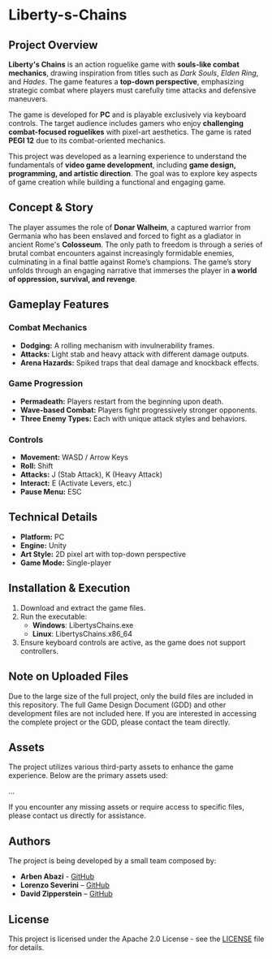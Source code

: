 # Liberty-s-Chains

## Project Overview
**Liberty's Chains** is an action roguelike game with **souls-like combat mechanics**, drawing inspiration from titles such as *Dark Souls*, *Elden Ring*, and *Hades*. The game features a **top-down perspective**, emphasizing strategic combat where players must carefully time attacks and defensive maneuvers.

The game is developed for **PC** and is playable exclusively via keyboard controls. The target audience includes gamers who enjoy **challenging combat-focused roguelikes** with pixel-art aesthetics. The game is rated **PEGI 12** due to its combat-oriented mechanics.

This project was developed as a learning experience to understand the fundamentals of **video game development**, including **game design, programming, and artistic direction**. The goal was to explore key aspects of game creation while building a functional and engaging game.

## Concept & Story
The player assumes the role of **Donar Walheim**, a captured warrior from Germania who has been enslaved and forced to fight as a gladiator in ancient Rome's **Colosseum**. The only path to freedom is through a series of brutal combat encounters against increasingly formidable enemies, culminating in a final battle against Rome’s champions. The game’s story unfolds through an engaging narrative that immerses the player in **a world of oppression, survival, and revenge**.

## Gameplay Features
### Combat Mechanics
- **Dodging:** A rolling mechanism with invulnerability frames.
- **Attacks:** Light stab and heavy attack with different damage outputs.
- **Arena Hazards:** Spiked traps that deal damage and knockback effects.

### Game Progression
- **Permadeath:** Players restart from the beginning upon death.
- **Wave-based Combat:** Players fight progressively stronger opponents.
- **Three Enemy Types:** Each with unique attack styles and behaviors.

### Controls
- **Movement:** WASD / Arrow Keys
- **Roll:** Shift
- **Attacks:** J (Stab Attack), K (Heavy Attack)
- **Interact:** E (Activate Levers, etc.)
- **Pause Menu:** ESC

## Technical Details
- **Platform:** PC
- **Engine:** Unity
- **Art Style:** 2D pixel art with top-down perspective
- **Game Mode:** Single-player

## Installation & Execution
1. Download and extract the game files.
2. Run the executable:
    - **Windows**: LibertysChains.exe
    - **Linux**: LibertysChains.x86_64
3. Ensure keyboard controls are active, as the game does not support controllers.

## Note on Uploaded Files
Due to the large size of the full project, only the build files are included in this repository. The full Game Design Document (GDD) and other development files are not included here. If you are interested in accessing the complete project or the GDD, please contact the team directly.


## Assets
The project utilizes various third-party assets to enhance the game experience. Below are the primary assets used:

...

If you encounter any missing assets or require access to specific files, please contact us directly for assistance.

## Authors
The project is being developed by a small team composed by:
- **Arben Abazi** - [GitHub](https://github.com/arben-abazi)
- **Lorenzo Severini** – [GitHub](https://github.com/lorenzo-severini)
- **David Zipperstein** – [GitHub](https://github.com/david-z2812)


## License
This project is licensed under the Apache 2.0 License - see the [LICENSE](LICENSE) file for details.
